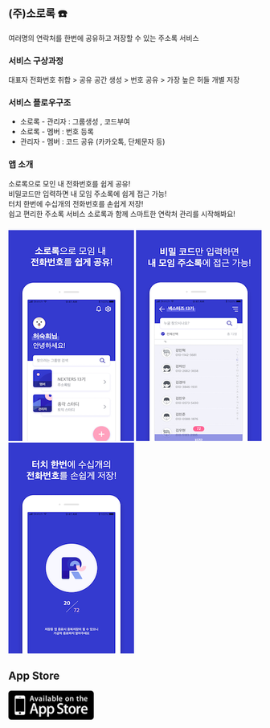## (주)소로록 ☎️
여러명의 연락처를 한번에 공유하고 저장할 수 있는 주소록 서비스 

### 서비스 구상과정 
대표자 전화번호 취합 >
공유 공간 생성 >
번호 공유 >
가장 높은 허들 개별 저장

### 서비스 플로우구조
- 소로록 - 관리자 : 그룹생성 , 코드부여
- 소로록 - 멤버 : 번호 등록
- 관리자 - 멤버 : 코드 공유 (카카오톡, 단체문자 등)

### 앱 소개
소로록으로 모인 내 전화번호를 쉽게 공유!  
비밀코드만 입력하면 내 모임 주소록에 쉽게 접근 가능!  
터치 한번에 수십개의 전화번호를 손쉽게 저장!  
쉽고 편리한 주소록 서비스 소로록과 함께 스마트한 연락처 관리를 시작해봐요!  

### 
![텍스트목록](./screenshot/sororok1.png)
![텍스트목록](./screenshot/sororok2.png)
![텍스트목록](./screenshot/sororok3.png)

## App Store
<a href="https://itunes.apple.com/kr/app/%EC%86%8C%EB%A1%9C%EB%A1%9D/id1436022361?mt=8"> <img src="./screenshot/AppStore.png" width="170" height="58"></a>
